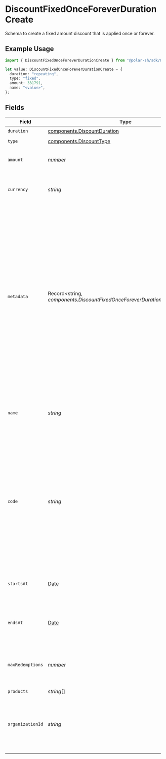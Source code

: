 # DiscountFixedOnceForeverDurationCreate

Schema to create a fixed amount discount that is applied once or forever.

## Example Usage

```typescript
import { DiscountFixedOnceForeverDurationCreate } from "@polar-sh/sdk/models/components/discountfixedonceforeverdurationcreate.js";

let value: DiscountFixedOnceForeverDurationCreate = {
  duration: "repeating",
  type: "fixed",
  amount: 331791,
  name: "<value>",
};
```

## Fields

| Field                                                                                                                                                                                                                                                                                        | Type                                                                                                                                                                                                                                                                                         | Required                                                                                                                                                                                                                                                                                     | Description                                                                                                                                                                                                                                                                                  |
| -------------------------------------------------------------------------------------------------------------------------------------------------------------------------------------------------------------------------------------------------------------------------------------------- | -------------------------------------------------------------------------------------------------------------------------------------------------------------------------------------------------------------------------------------------------------------------------------------------- | -------------------------------------------------------------------------------------------------------------------------------------------------------------------------------------------------------------------------------------------------------------------------------------------- | -------------------------------------------------------------------------------------------------------------------------------------------------------------------------------------------------------------------------------------------------------------------------------------------- |
| `duration`                                                                                                                                                                                                                                                                                   | [components.DiscountDuration](../../models/components/discountduration.md)                                                                                                                                                                                                                   | :heavy_check_mark:                                                                                                                                                                                                                                                                           | N/A                                                                                                                                                                                                                                                                                          |
| `type`                                                                                                                                                                                                                                                                                       | [components.DiscountType](../../models/components/discounttype.md)                                                                                                                                                                                                                           | :heavy_check_mark:                                                                                                                                                                                                                                                                           | N/A                                                                                                                                                                                                                                                                                          |
| `amount`                                                                                                                                                                                                                                                                                     | *number*                                                                                                                                                                                                                                                                                     | :heavy_check_mark:                                                                                                                                                                                                                                                                           | Fixed amount to discount from the invoice total.                                                                                                                                                                                                                                             |
| `currency`                                                                                                                                                                                                                                                                                   | *string*                                                                                                                                                                                                                                                                                     | :heavy_minus_sign:                                                                                                                                                                                                                                                                           | The currency. Currently, only `usd` is supported.                                                                                                                                                                                                                                            |
| `metadata`                                                                                                                                                                                                                                                                                   | Record<string, *components.DiscountFixedOnceForeverDurationCreateMetadata*>                                                                                                                                                                                                                  | :heavy_minus_sign:                                                                                                                                                                                                                                                                           | Key-value object allowing you to store additional information.<br/><br/>The key must be a string with a maximum length of **40 characters**.<br/>The value must be either:<br/><br/>* A string with a maximum length of **500 characters**<br/>* An integer<br/>* A boolean<br/><br/>You can store up to **50 key-value pairs**. |
| `name`                                                                                                                                                                                                                                                                                       | *string*                                                                                                                                                                                                                                                                                     | :heavy_check_mark:                                                                                                                                                                                                                                                                           | Name of the discount. Will be displayed to the customer when the discount is applied.                                                                                                                                                                                                        |
| `code`                                                                                                                                                                                                                                                                                       | *string*                                                                                                                                                                                                                                                                                     | :heavy_minus_sign:                                                                                                                                                                                                                                                                           | Code customers can use to apply the discount during checkout. Must be between 3 and 256 characters long and contain only alphanumeric characters.If not provided, the discount can only be applied via the API.                                                                              |
| `startsAt`                                                                                                                                                                                                                                                                                   | [Date](https://developer.mozilla.org/en-US/docs/Web/JavaScript/Reference/Global_Objects/Date)                                                                                                                                                                                                | :heavy_minus_sign:                                                                                                                                                                                                                                                                           | Optional timestamp after which the discount is redeemable.                                                                                                                                                                                                                                   |
| `endsAt`                                                                                                                                                                                                                                                                                     | [Date](https://developer.mozilla.org/en-US/docs/Web/JavaScript/Reference/Global_Objects/Date)                                                                                                                                                                                                | :heavy_minus_sign:                                                                                                                                                                                                                                                                           | Optional timestamp after which the discount is no longer redeemable.                                                                                                                                                                                                                         |
| `maxRedemptions`                                                                                                                                                                                                                                                                             | *number*                                                                                                                                                                                                                                                                                     | :heavy_minus_sign:                                                                                                                                                                                                                                                                           | Optional maximum number of times the discount can be redeemed.                                                                                                                                                                                                                               |
| `products`                                                                                                                                                                                                                                                                                   | *string*[]                                                                                                                                                                                                                                                                                   | :heavy_minus_sign:                                                                                                                                                                                                                                                                           | N/A                                                                                                                                                                                                                                                                                          |
| `organizationId`                                                                                                                                                                                                                                                                             | *string*                                                                                                                                                                                                                                                                                     | :heavy_minus_sign:                                                                                                                                                                                                                                                                           | The ID of the organization owning the discount. **Required unless you use an organization token.**                                                                                                                                                                                           |